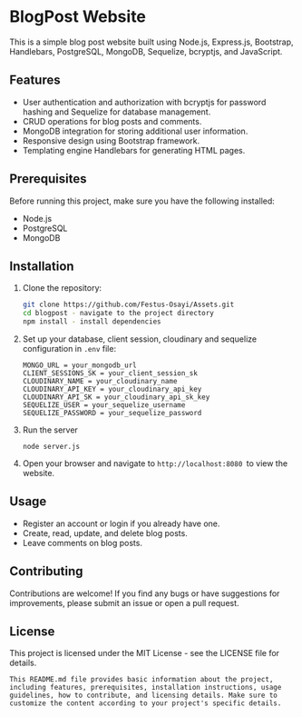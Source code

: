 # BlogPost Website

This is a simple blog post website built using Node.js, Express.js, Bootstrap, Handlebars, PostgreSQL, MongoDB, Sequelize, bcryptjs, and JavaScript.

## Features

- User authentication and authorization with bcryptjs for password hashing and Sequelize for database management.
- CRUD operations for blog posts and comments.
- MongoDB integration for storing additional user information.
- Responsive design using Bootstrap framework.
- Templating engine Handlebars for generating HTML pages.

## Prerequisites

Before running this project, make sure you have the following installed:

- Node.js
- PostgreSQL
- MongoDB

## Installation

1. Clone the repository:

   ```bash
   git clone https://github.com/Festus-Osayi/Assets.git
   cd blogpost - navigate to the project directory
   npm install - install dependencies
   ```

2. Set up your database, client session, cloudinary and sequelize configuration in `.env` file:

   ```dotenv
   MONGO_URL = your_mongodb_url
   CLIENT_SESSIONS_SK = your_client_session_sk
   CLOUDINARY_NAME = your_cloudinary_name
   CLOUDINARY_API_KEY = your_cloudinary_api_key
   CLOUDINARY_API_SK = your_cloudinary_api_sk_key
   SEQUELIZE_USER = your_sequelize_username
   SEQUELIZE_PASSWORD = your_sequelize_password
   ```

3. Run the server

   ```
   node server.js
   ```

4. Open your browser and navigate to `http://localhost:8080 `to view the website.

## Usage

- Register an account or login if you already have one.
- Create, read, update, and delete blog posts.
- Leave comments on blog posts.

## Contributing

Contributions are welcome! If you find any bugs or have suggestions for improvements, please submit an issue or open a pull request.

## License

This project is licensed under the MIT License - see the LICENSE file for details.

```
This README.md file provides basic information about the project, including features, prerequisites, installation instructions, usage guidelines, how to contribute, and licensing details. Make sure to customize the content according to your project's specific details.
```
